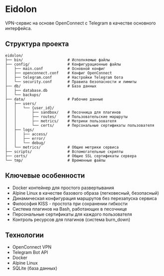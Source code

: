 # Eidolon

VPN-сервис на основе OpenConnect с Telegram в качестве основного интерфейса.

## Структура проекта

```
eidolon/
├── bin/                    # Исполняемые файлы
├── config/                 # Конфигурационные файлы
│   ├── main.conf           # Основной конфиг
│   ├── openconnect.conf    # Конфиг OpenConnect
│   ├── telegram.conf       # Настройки Telegram бота
│   └── security.conf       # Правила безопасности и лимиты
├── db/                     # База данных
│   ├── database.db
│   └── backups/
├── data/                   # Рабочие данные
│   ├── users/
│   │   └── {user_id}/
│   │       ├── sandbox/    # Песочница для плагинов
│   │       ├── routes/     # Пользовательские маршруты
│   │       ├── metrics/    # Метрики пользователя
│   │       └── certs/      # Персональные сертификаты пользователя
│   ├── logs/
│   │   ├── access/
│   │   ├── error/
│   │   └── debug/
│   └── metrics/            # Общие метрики сервиса
├── scripts/                # Вспомогательные скрипты
├── certs/                  # Общие SSL сертификаты сервера
└── tmp/                    # Временные файлы
```

## Ключевые особенности

- Docker контейнер для простого развертывания
- Alpine Linux в качестве базового образа (легковесный, безопасный)  
- Динамическая конфигурация маршрутов без перезапуска сервиса
- Философия KISS - простота при сохранении гибкости
- Система плагинов на Bash, работающих в песочнице
- Персональные сертификаты для каждого пользователя
- Контроль ресурсов для плагинов (система burn_down)

## Технологии

- OpenConnect VPN
- Telegram Bot API  
- Docker
- Alpine Linux
- SQLite (база данных)